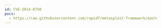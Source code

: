 ```yaml
---
id: CVE-2014-0750
pocs:
  - https://raw.githubusercontent.com/rapid7/metasploit-framework/master/modules/exploits/windows/scada/ge_proficy_cimplicity_gefebt.rb
---
```

